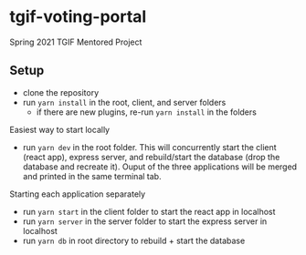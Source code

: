 # tgif-voting-portal
Spring 2021 TGIF Mentored Project

## Setup
- clone the repository
- run `yarn install` in the root, client, and server folders
  - if there are new plugins, re-run `yarn install` in the folders

Easiest way to start locally
- run  `yarn dev` in the root folder. This will concurrently start the client (react app), express server, and rebuild/start the database (drop the database and recreate it). Ouput of the three applications will be merged and printed in the same terminal tab.


Starting each application separately
- run `yarn start` in the client folder to start the react app in localhost
- run `yarn server` in the server folder to start the express server in localhost
- run `yarn db` in root directory to rebuild + start the database